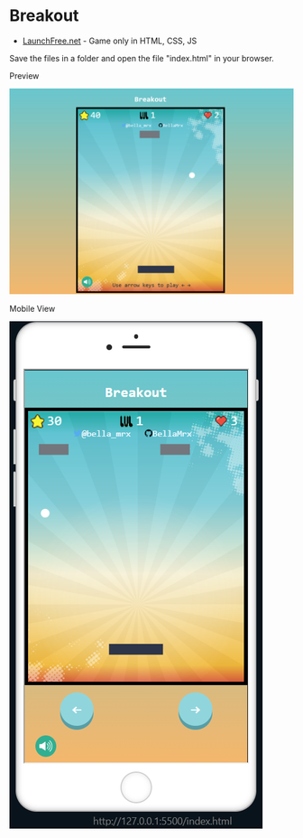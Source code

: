 # Breakout

- [LaunchFree.net](https://launchfree.net/sites/games/games.html) - Game only in HTML, CSS, JS

 Save the files in a folder and open the file "index.html" in your browser. 

 Preview

![Preview](images/PreviewBreakout.PNG)


 Mobile View

![Preview](images/PreviewBreakoutMobileView.PNG)